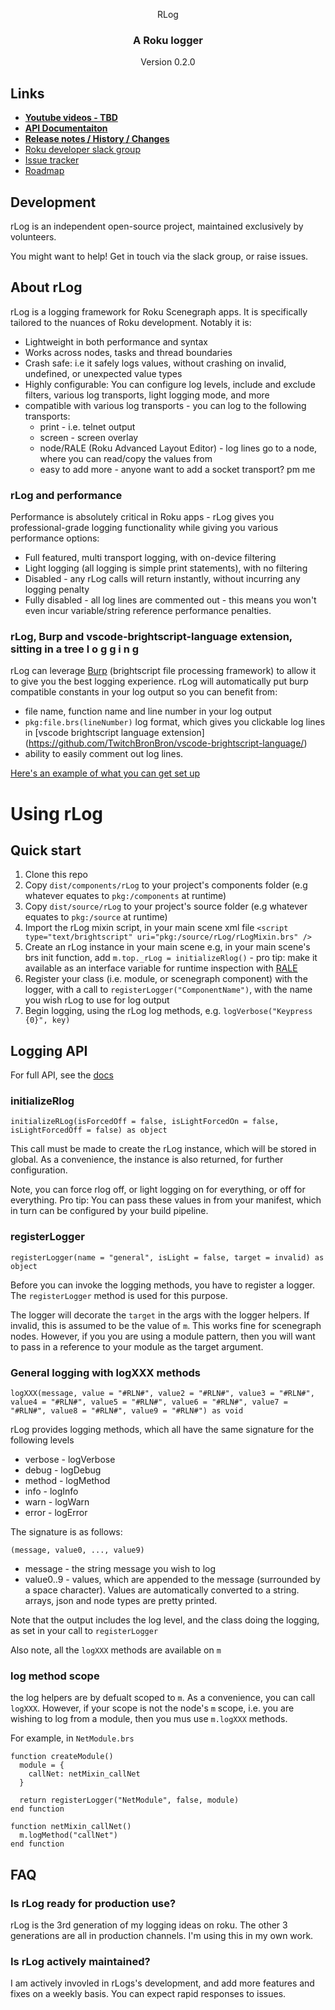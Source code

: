 <p align="center">
  <!--<img src="images/logo.png" alt="rLog logo" width="200" height="200"/>-->
  RLog
</p>
<h3 align="center">
A Roku logger
</h3>
<p align="center">
  Version 0.2.0
</p>

## Links
 - **[Youtube videos - TBD]()**
 - **[API Documentaiton](https://georgejecook.github.io/rLog)**
 - **[Release notes / History / Changes](CHANGELOG.md)**
 - [Roku developer slack group](https://join.slack.com/t/rokudevelopers/shared_invite/enQtMzgyODg0ODY0NDM5LTc2ZDdhZWI2MDBmYjcwYTk5MmE1MTYwMTA2NGVjZmJiNWM4ZWY2MjY1MDY0MmViNmQ1ZWRmMWUzYTVhNzJiY2M)
 - [Issue tracker](https://github.com/georgejecook/rLog/issues)
 - [Roadmap](ROADMAP.md)

## Development

rLog is an independent open-source project, maintained exclusively by volunteers.

You might want to help! Get in touch via the slack group, or raise issues.

## About rLog

rLog is a logging framework for Roku Scenegraph apps. It is specifically tailored to the nuances of Roku development. Notably it is:

 - Lightweight in both performance and syntax
 - Works across nodes, tasks and thread boundaries
 - Crash safe: i.e it safely logs values, without crashing on invalid, undefined, or unexpected value types
 - Highly configurable: You can configure log levels, include and exclude filters, various log transports, light logging mode, and more
 - compatible with various log transports - you can log to the following transports:
   - print - i.e. telnet output
   - screen - screen overlay
   - node/RALE (Roku Advanced Layout Editor) - log lines go to a node, where you can read/copy the values from
   - easy to add more - anyone want to add a socket transport? pm me

### rLog and performance

Performance is absolutely critical in Roku apps - rLog gives you professional-grade logging functionality while giving you various performance options:

 - Full featured, multi transport logging, with on-device filtering
 - Light logging (all logging is simple print statements), with no filtering
 - Disabled - any rLog calls will return instantly, without incurring any logging penalty
 - Fully disabled - all log lines are commented out - this means you won't even incur variable/string reference performance penalties.

### rLog, Burp and vscode-brightscript-language extension, sitting in a tree l o g g i n g

 rLog can leverage [Burp](https://github.com/georgejecook/burp) (brightscript file processing framework) to allow it to give you the best logging experience. rLog will automatically put burp compatible constants in your log output so you can benefit from:

  - file name, function name and line number in your log output
  - `pkg:file.brs(lineNumber)` log format, which gives you clickable log lines in [vscode brightscript language extension] (https://github.com/TwitchBronBron/vscode-brightscript-language/)
  - ability to easily comment out log lines.

[Here's an example of what you can get set up](https://imgur.com/GcUK9iO)

# Using rLog

## Quick start

 1. Clone this repo
 1. Copy `dist/components/rLog` to your project's components folder (e.g whatever equates to `pkg:/components` at runtime)
 1. Copy `dist/source/rLog` to your project's source folder (e.g whatever equates to `pkg:/source` at runtime)
 1. Import the rLog mixin script, in your main scene xml file `<script type="text/brightscript" uri="pkg:/source/rLog/rLogMixin.brs" />`
 1. Create an rLog instance in your main scene e.g, in your main scene's brs init function, add `m.top._rLog = initializeRlog()` - pro tip: make it available as an interface variable for runtime inspection with [RALE](https://sdkdocs.roku.com/display/sdkdoc/Roku+Advanced+Layout+Editor)
 1. Register your class (i.e. module, or scenegraph component) with the logger, with a call to `registerLogger("ComponentName")`, with the name you wish rLog to use for log output
 1. Begin logging, using the rLog log methods, e.g. `logVerbose("Keypress {0}", key)`

## Logging API

For full API, see the [docs](https://georgejecook.github.io/rLog)

### initializeRlog

`initializeRLog(isForcedOff = false, isLightForcedOn = false, isLightForcedOff = false) as object`

This call must be made to create the rLog instance, which will be stored in global. As a convenience, the instance is also returned, for further configuration.

Note, you can force rlog off, or light logging on for everything, or off for everything. Pro tip: You can pass these values in from your manifest, which in turn can be configured by your build pipeline.

### registerLogger

`registerLogger(name = "general", isLight = false, target = invalid) as object`

Before you can invoke the logging methods, you have to register a logger. The `registerLogger` method is used for this purpose.

The logger will decorate the `target` in the args with the logger helpers. If invalid, this is assumed to be the value of `m`. This works fine for scenegraph nodes. However, if you you are using a module pattern, then you will want to pass in a reference to your module as the target argument. 

### General logging with logXXX methods

`logXXX(message, value = "#RLN#", value2 = "#RLN#", value3 = "#RLN#", value4 = "#RLN#", value5 = "#RLN#", value6 = "#RLN#", value7 = "#RLN#", value8 = "#RLN#", value9 = "#RLN#") as void`

rLog provides logging methods, which all have the same signature for the following levels

 - verbose - logVerbose
 - debug - logDebug
 - method - logMethod
 - info - logInfo
 - warn - logWarn
 - error  - logError

 The signature is as follows:

 `(message, value0, ..., value9)`

- message - the string message you wish to log
- value0..9 - values, which are appended to the message (surrounded by a space character). Values are automatically converted to a string. arrays, json and node types are pretty printed.

Note that the output includes the log level, and the class doing the logging, as set in your call to `registerLogger`

Also note, all the `logXXX` methods are available on `m`

### log method scope

the log helpers are by defualt scoped to `m`. As a convenience, you can call `logXXX`. However, if your scope is not the node's `m` scope, i.e. you are wishing to log from a module, then you mus use `m.logXXX` methods.

For example, in `NetModule.brs`

```
function createModule()
  module = {
    callNet: netMixin_callNet
  }

  return registerLogger("NetModule", false, module)
end function

function netMixin_callNet()
  m.logMethod("callNet")
end function
```

## FAQ
### Is rLog ready for production use?
rLog is the 3rd generation of my logging ideas on roku. The other 3 generations are all in production channels. I'm using this in my own work.

### Is rLog actively maintained?
I am actively invovled in rLogs's development, and add more features and fixes on a weekly basis. You can expect rapid responses to issues.

